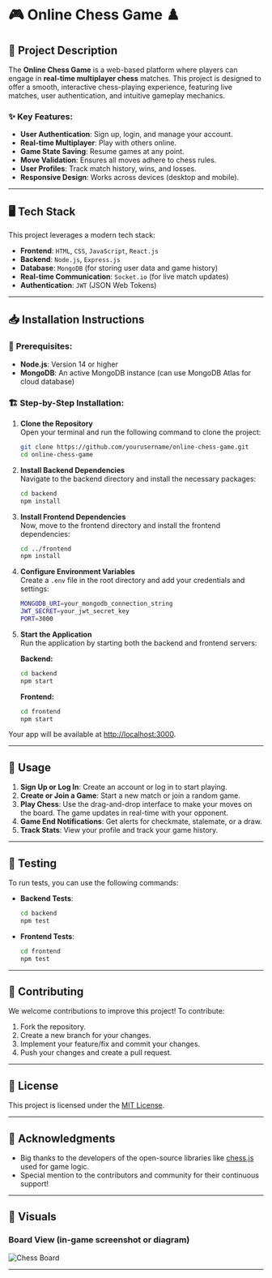 # 🎮 **Online Chess Game** ♟️

## 📝 **Project Description**

The **Online Chess Game** is a web-based platform where players can engage in **real-time multiplayer chess** matches. This project is designed to offer a smooth, interactive chess-playing experience, featuring live matches, user authentication, and intuitive gameplay mechanics.

### ✨ **Key Features:**
- **User Authentication**: Sign up, login, and manage your account.
- **Real-time Multiplayer**: Play with others online.
- **Game State Saving**: Resume games at any point.
- **Move Validation**: Ensures all moves adhere to chess rules.
- **User Profiles**: Track match history, wins, and losses.
- **Responsive Design**: Works across devices (desktop and mobile).
  
---

## 🖥️ **Tech Stack**

This project leverages a modern tech stack:

- **Frontend**: `HTML`, `CSS`, `JavaScript`, `React.js`
- **Backend**: `Node.js`, `Express.js`
- **Database**: `MongoDB` (for storing user data and game history)
- **Real-time Communication**: `Socket.io` (for live match updates)
- **Authentication**: `JWT` (JSON Web Tokens)

---

## 📥 **Installation Instructions**

### 🔧 **Prerequisites:**
- **Node.js**: Version 14 or higher
- **MongoDB**: An active MongoDB instance (can use MongoDB Atlas for cloud database)

### 🏗️ **Step-by-Step Installation:**

1. **Clone the Repository**  
   Open your terminal and run the following command to clone the project:
   ```bash
   git clone https://github.com/yourusername/online-chess-game.git
   cd online-chess-game
   ```

2. **Install Backend Dependencies**  
   Navigate to the backend directory and install the necessary packages:
   ```bash
   cd backend
   npm install
   ```

3. **Install Frontend Dependencies**  
   Now, move to the frontend directory and install the frontend dependencies:
   ```bash
   cd ../frontend
   npm install
   ```

4. **Configure Environment Variables**  
   Create a `.env` file in the root directory and add your credentials and settings:
   ```bash
   MONGODB_URI=your_mongodb_connection_string
   JWT_SECRET=your_jwt_secret_key
   PORT=3000
   ```

5. **Start the Application**  
   Run the application by starting both the backend and frontend servers:

   **Backend:**
   ```bash
   cd backend
   npm start
   ```

   **Frontend:**
   ```bash
   cd frontend
   npm start
   ```

Your app will be available at [http://localhost:3000](http://localhost:3000).

---

## 🚀 **Usage**

1. **Sign Up or Log In**: Create an account or log in to start playing.
2. **Create or Join a Game**: Start a new match or join a random game.
3. **Play Chess**: Use the drag-and-drop interface to make your moves on the board. The game updates in real-time with your opponent.
4. **Game End Notifications**: Get alerts for checkmate, stalemate, or a draw.
5. **Track Stats**: View your profile and track your game history.

---

## 🧪 **Testing**

To run tests, you can use the following commands:

- **Backend Tests**:
  ```bash
  cd backend
  npm test
  ```

- **Frontend Tests**:
  ```bash
  cd frontend
  npm test
  ```

---

## 🌟 **Contributing**

We welcome contributions to improve this project! To contribute:

1. Fork the repository.
2. Create a new branch for your changes.
3. Implement your feature/fix and commit your changes.
4. Push your changes and create a pull request.

---

## 📝 **License**

This project is licensed under the [MIT License](LICENSE).

---

## 👏 **Acknowledgments**

- Big thanks to the developers of the open-source libraries like [chess.js](https://github.com/jhlywa/chess.js) used for game logic.
- Special mention to the contributors and community for their continuous support!

---

## 🎨 **Visuals**

### Board View (in-game screenshot or diagram)
![Chess Board](link-to-image.png)

---
